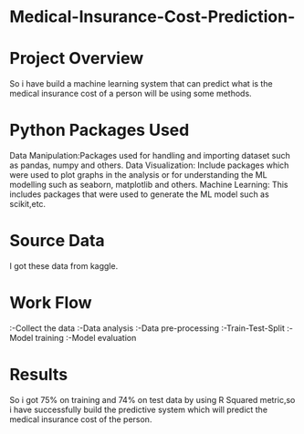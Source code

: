 # Medical-Insurance-Cost-Prediction-
# Project Overview
So i have build a machine learning system that can predict what is the medical insurance cost of a person will be using some methods.
# Python Packages Used
Data Manipulation:Packages used for handling and importing dataset such as pandas, numpy and others. Data Visualization: Include packages which were used to plot graphs in the analysis or for understanding the ML modelling such as seaborn, matplotlib and others. Machine Learning: This includes packages that were used to generate the ML model such as scikit,etc.
# Source Data
I got these data from kaggle.
# Work Flow
:-Collect the data
:-Data analysis
:-Data pre-processing
:-Train-Test-Split
:-Model training
:-Model evaluation
# Results
So i got 75% on training and 74% on test data by using R Squared metric,so i have successfully build the predictive system which will predict the medical insurance cost of the person.
